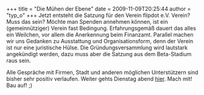 +++
title = "Die Mühen der Ebene"
date = 2009-11-09T20:25:44
author = "typ_o"
+++
Jetzt entsteht die Satzung für den Verein flipdot e.V. Verein? Muss das
sein? Möchte man Spenden annehmen können, ist ein (gemeinnütziger)
Verein fast Bedingung. Erfahrungsgemäß dauert das alles ein Weilchen,
vor allem die Anerkennung beim Finanzamt. Parallel machen wir uns
Gedanken zu Ausstattung und Organisationsform, denn der Verein ist nur
eine juristische Hülse. Die Gründungsversammlung wird lautstark
angekündigt werden, dazu muss aber die Satzung aus dem Beta-Stadium
raus sein.  
  
Alle Gespräche mit Firmen, Stadt und anderen möglichen Unterstützern
sind bisher sehr positiv verlaufen. Weiter gehts Dienstag abend
[hier](http://flipdot.org/blog/index.php?/archives/47-Ab-jetzt-immer-Dienstags.html).
Mach mit\! Bau auf\! ;)
